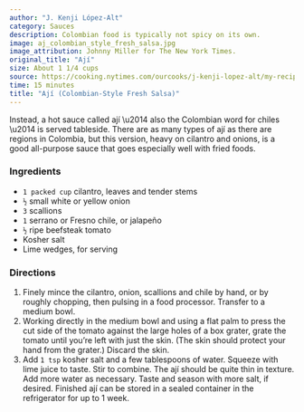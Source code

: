 ```yaml
---
author: "J. Kenji López-Alt"
category: Sauces
description: Colombian food is typically not spicy on its own.
image: aj_colombian_style_fresh_salsa.jpg
image_attribution: Johnny Miller for The New York Times.
original_title: "Ají"
size: About 1 1/4 cups
source: https://cooking.nytimes.com/ourcooks/j-kenji-lopez-alt/my-recipes
time: 15 minutes
title: "Ají (Colombian-Style Fresh Salsa)"
---
```


Instead, a hot sauce called ají \u2014 also the Colombian word for chiles \u2014 is served tableside. There are as many types of ají as there are regions in Colombia, but this version, heavy on cilantro and onions, is a good all-purpose sauce that goes especially well with fried foods.

### Ingredients

* `1 packed cup` cilantro, leaves and tender stems
* `½` small white or yellow onion
* `3` scallions
* `1` serrano or Fresno chile, or jalapeño
* `½` ripe beefsteak tomato
* Kosher salt
* Lime wedges, for serving

### Directions

1. Finely mince the cilantro, onion, scallions and chile by hand, or by roughly chopping, then pulsing in a food processor. Transfer to a medium bowl.
2. Working directly in the medium bowl and using a flat palm to press the cut side of the tomato against the large holes of a box grater, grate the tomato until you’re left with just the skin. (The skin should protect your hand from the grater.) Discard the skin.
3. Add `1 tsp` kosher salt and a few tablespoons of water. Squeeze with lime juice to taste. Stir to combine. The ají should be quite thin in texture. Add more water as necessary. Taste and season with more salt, if desired. Finished ají can be stored in a sealed container in the refrigerator for up to 1 week.
